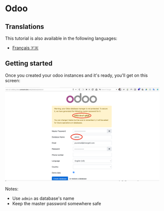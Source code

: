 # Odoo

## Translations

This tutorial is also available in the following languages:
* [Français 🇫🇷](./translations/fr/odoo.md)

## Getting started

Once you created your odoo instances and it's ready, you'll get on this screen:

![odoo_init](../img/odoo_init.png)

Notes:
* Use `admin` as database's name
* Keep the master password somewhere safe
